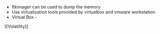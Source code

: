 - ftkimager can be used to dump the memory
- Use virtualization tools provided by virtualbox and vmware workstation
- Virtual Box - 

[[Volatility]]